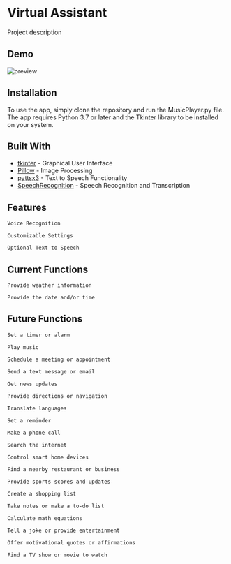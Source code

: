 # Virtual Assistant

Project description

## Demo
![preview](https://user-images.githubusercontent.com/59984623/236704072-afe03be0-4abe-495e-9b3f-8730ee07c711.gif)

## Installation

To use the app, simply clone the repository and run the MusicPlayer.py file. The app requires Python 3.7 or later and the Tkinter library to be installed on your system.

## Built With

* [tkinter](https://docs.python.org/3/library/tkinter.html) - Graphical User Interface
* [Pillow](https://pillow.readthedocs.io/en/stable/) - Image Processing
* [pyttsx3](https://pypi.org/project/pyttsx3/) - Text to Speech Functionality
* [SpeechRecognition](https://pypi.org/project/SpeechRecognition/) - Speech Recognition and Transcription

## Features
	
	Voice Recognition
	
	Customizable Settings
	
	Optional Text to Speech

## Current Functions

	Provide weather information
	
	Provide the date and/or time 
	
## Future Functions
    
    Set a timer or alarm
    
    Play music
    
    Schedule a meeting or appointment
    
    Send a text message or email
    
    Get news updates
    
    Provide directions or navigation
    
    Translate languages
    
    Set a reminder
    
    Make a phone call
    
    Search the internet
    
    Control smart home devices
    
    Find a nearby restaurant or business
    
    Provide sports scores and updates
    
    Create a shopping list
    
    Take notes or make a to-do list
    
    Calculate math equations
    
    Tell a joke or provide entertainment
    
    Offer motivational quotes or affirmations
    
    Find a TV show or movie to watch
    



